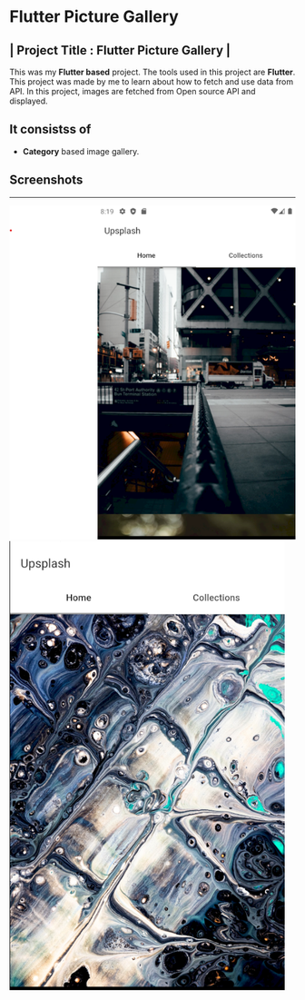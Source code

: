 # Flutter Picture Gallery

| Project Title : **Flutter Picture Gallery** |
--------

This was my **Flutter based** project. The tools used in this project are **Flutter**. This project was made by me to learn about how to fetch and use data from API. In this project, images are fetched from Open source API
and displayed.

## It consistss of

* **Category** based image gallery.

## Screenshots

-----------
![img.png](./img/1.png)
![img.png](./img/2.png)